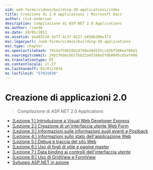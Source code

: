 ```yaml
---
uid: web-forms/videos/building-20-applications/index
title: Creazione di 2.0 applicazioni | Microsoft Docs
author: rick-anderson
description: Compilazione di ASP.NET 2.0 Applications
ms.author: riande
ms.date: 10/05/2011
ms.assetid: ea40322d-2e77-4c37-8227-e650b286e373
msc.legacyurl: /web-forms/videos/building-20-applications
msc.type: chapter
ms.openlocfilehash: 7914af59618b247d8e36d535ccd3bf580ea76041
ms.sourcegitcommit: 24b1f6decbb17bb22a45166e5fdb0845c65af498
ms.translationtype: MT
ms.contentlocale: it-IT
ms.lasthandoff: 03/01/2019
ms.locfileid: "57021638"
---
```

<a name="building-20-applications"></a>Creazione di applicazioni 2.0
====================
> Compilazione di ASP.NET 2.0 Applications


- [[Lezione 1:] Introduzione a Visual Web Developer Express](lesson-1-getting-started-with-visual-web-developer-express.md)
- [[Lezione 2:] Creazione di un'interfaccia utente Web Form](lesson-2-creating-a-web-forms-user-interface.md)
- [[Lezione 3:] Informazioni sulle informazioni sugli eventi e Postback](lesson-3-understanding-more-about-events-and-postback.md)
- [[Lezione 4:] Informazioni sullo stato dell'applicazione Web](lesson-4-understanding-web-application-state.md)
- [[Lezione 5:] Debug e traccia del sito Web](lesson-5-debugging-and-tracing-your-website.md)
- [[Lezione 6:] Uso di fogli di stile e pagine master](lesson-6-working-with-stylesheets-and-master-pages.md)
- [[Lezione 7:] Data binding ai controlli dell'interfaccia utente](lesson-7-databinding-to-user-interface-controls.md)
- [[Lezione 8:] Uso di GridView e FormView](lesson-8-working-with-the-gridview-and-formview.md)
- [Sviluppo ASP.NET in azione](watch-aspnet-development-in-action.md)
